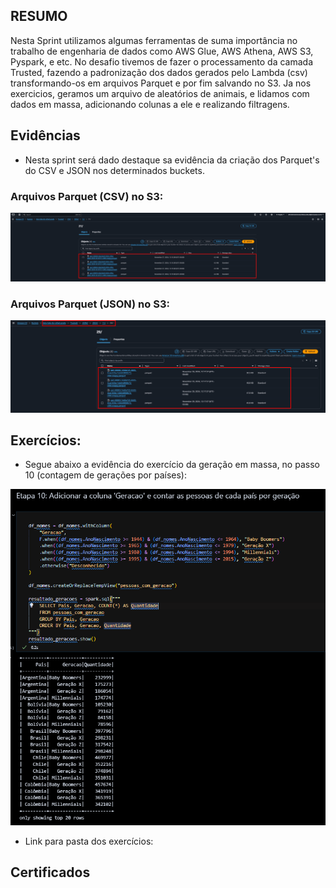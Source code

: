 ## RESUMO


Nesta Sprint utilizamos algumas ferramentas de suma importância no trabalho de engenharia de dados como AWS Glue, AWS Athena, AWS S3, Pyspark, e etc. No desafio tivemos de fazer o processamento da camada Trusted, fazendo a padronização dos dados gerados pelo Lambda (csv) transformando-os em arquivos Parquet e por fim salvando no S3. Ja nos exercicios, geramos um arquivo de aleatórios de animais, e lidamos com dados em massa, adicionando colunas a ele e realizando filtragens.

## Evidências

- Nesta sprint será dado destaque sa evidência da criação dos Parquet's do CSV e JSON nos determinados buckets.

### Arquivos Parquet (CSV) no S3:

![Codigo_criacao_imagem](./../Sprint%208/evidencias/Parquet%20CSV/pos_execucao_job_csv.png)

### Arquivos Parquet (JSON) no S3:

![Codigo_criacao_imagem](./../Sprint%208/evidencias/Parquet%20JSON/04_pos_execucao_json.png)

## Exercícios:

- Segue abaixo a evidência do exercício da geração em massa, no passo 10 (contagem de gerações por países):


![alt text](./../Sprint%208/evidencias/geracao_em_massa_passo_10.png)


- Link para pasta dos exercícios: 

## Certificados



